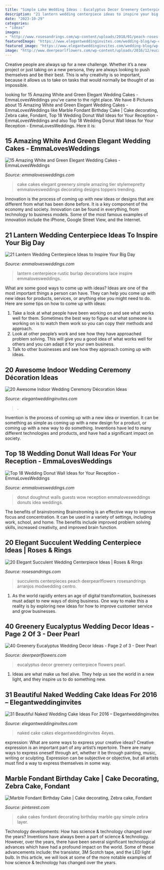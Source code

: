 ```yaml
---
title: "Simple Lake Wedding Ideas : Eucalyptus Decor Greenery Centerpiece Flowers Pearl"
description: "21 lantern wedding centerpiece ideas to inspire your big day"
date: "2023-10-29"
categories:
- "ideas"
images:
- "http://www.rosesandrings.com/wp-content/uploads/2018/01/peach-roses-and-succulent-wedding-centerpiece-idea.jpg"
featuredImage: "https://www.elegantweddinginvites.com/wedding-blog/wp-content/uploads/2015/11/elegant-naked-wedding-cakes-for-2016-spring.jpg"
featured_image: "https://www.elegantweddinginvites.com/wedding-blog/wp-content/uploads/2015/11/elegant-naked-wedding-cakes-for-2016-spring.jpg"
image: "http://www.deerpearlflowers.com/wp-content/uploads/2016/12/eucalyptus-green-wedding-centerpiece.jpg"
---
```



Creative people are always up for a new challenge. Whether it’s a new project or just taking on a new persona, they are always looking to push themselves and be their best. This is why creativity is so important, because it allows us to take on tasks that would normally be thought of as impossible.

	

		
looking for 15 Amazing White and Green Elegant Wedding Cakes - EmmaLovesWeddings you've came to the right place. We have 8 Pictures about 15 Amazing White and Green Elegant Wedding Cakes - EmmaLovesWeddings like Marble Fondant Birthday Cake | Cake decorating, Zebra cake, Fondant, Top 18 Wedding Donut Wall Ideas for Your Reception - EmmaLovesWeddings and also Top 18 Wedding Donut Wall Ideas for Your Reception - EmmaLovesWeddings. Here it is:
		
    
## 15 Amazing White And Green Elegant Wedding Cakes - EmmaLovesWeddings

<img loading=lazy src="http://emmalovesweddings.com/wp-content/uploads/2018/04/white-and-green-trending-wedding-cake.jpg" onerror="this.onerror=null;this.src='https://tse1.mm.bing.net/th?id=OIP.C5dZrysxScF3DgDBJS3E-gHaJ8&amp;pid=15.1';" alt="15 Amazing White and Green Elegant Wedding Cakes - EmmaLovesWeddings">

_Source: emmalovesweddings.com_

>cake cakes elegant greenery simple amazing tier stylemepretty emmalovesweddings decorating designs toppers trending. 

	

Innovation is the process of coming up with new ideas or designs that are different from what has been done before. It is a key component of the economy and society. Innovation can be found in everything, from technology to business models. Some of the most famous examples of innovation include the iPhone, Google Street View, and the Internet.

    
## 21 Lantern Wedding Centerpiece Ideas To Inspire Your Big Day

<img loading=lazy src="http://emmalovesweddings.com/wp-content/uploads/2017/08/rustic-lantern-wedding-centerpiece-ideas-with-lace-and-burlap-decorations.jpg" onerror="this.onerror=null;this.src='https://tse4.mm.bing.net/th?id=OIP.D61PDVUA2Cr17UYgm-rIqAHaLH&amp;pid=15.1';" alt="21 Lantern Wedding Centerpiece Ideas to Inspire Your Big Day">

_Source: emmalovesweddings.com_

>lantern centerpiece rustic burlap decorations lace inspire emmalovesweddings. 

	

What are some good ways to come up with ideas?
Ideas are one of the most important things a person can have. They can help you come up with new ideas for products, services, or anything else you might need to do. Here are some tips on how to come up with ideas: 
1. Take a look at what people have been working on and see what works well for them. Sometimes the best way to figure out what someone is working on is to watch them work so you can copy their methods and approach. 
2. Look at other people’s work and see how they have approached problem solving. This will give you a good idea of what works well for others and you can adapt it for your own business. 
3. Talk to other businesses and see how they approach coming up with ideas.

    
## 20 Awesome Indoor Wedding Ceremony Décoration Ideas

<img loading=lazy src="https://www.elegantweddinginvites.com/wedding-blog/wp-content/uploads/2015/12/romantic-indoor-barn-wedding-ceremonies-with-lights1.jpg" onerror="this.onerror=null;this.src='https://tse4.mm.bing.net/th?id=OIP.1ulZ1fpR-OrxSx3O1NqJlwHaLI&amp;pid=15.1';" alt="20 Awesome Indoor Wedding Ceremony Décoration Ideas">

_Source: elegantweddinginvites.com_

>. 

	

Invention is the process of coming up with a new idea or invention. It can be something as simple as coming up with a new design for a product, or coming up with a new way to do something. Inventions have led to many different technologies and products, and have had a significant impact on society.

    
## Top 18 Wedding Donut Wall Ideas For Your Reception - EmmaLovesWeddings

<img loading=lazy src="http://emmalovesweddings.com/wp-content/uploads/2018/06/simple-diy-donut-wall-with-string-lights-wedding-ideas.jpg" onerror="this.onerror=null;this.src='https://tse4.mm.bing.net/th?id=OIP.4VBBEcA5DHNwDiLl9xZQyQHaLG&amp;pid=15.1';" alt="Top 18 Wedding Donut Wall Ideas for Your Reception - EmmaLovesWeddings">

_Source: emmalovesweddings.com_

>donut doughnut walls guests wow reception emmalovesweddings donuts idea weddings. 

	

The benefits of brainstroming
Brainstroming is an effective way to improve focus and concentration. It can be used in a variety of settings, including work, school, and home. The benefits include improved problem solving skills, increased creativity, and improved brain function.

    
## 20 Elegant Succulent Wedding Centerpiece Ideas | Roses &amp; Rings

<img loading=lazy src="http://www.rosesandrings.com/wp-content/uploads/2018/01/peach-roses-and-succulent-wedding-centerpiece-idea.jpg" onerror="this.onerror=null;this.src='https://tse2.mm.bing.net/th?id=OIP.k--8PLgKq1GX2kvZ9DnAEgHaLH&amp;pid=15.1';" alt="20 Elegant Succulent Wedding Centerpiece Ideas | Roses &amp; Rings">

_Source: rosesandrings.com_

>succulents centerpieces peach deerpearlflowers rosesandrings arranjos modwedding centro. 

	

1. As the world rapidly enters an age of digital transformation, businesses must adapt to new ways of doing business. One way to make this a reality is by exploring new ideas for how to improve customer service and grow businesses.

    
## 40 Greenery Eucalyptus Wedding Decor Ideas - Page 2 Of 3 - Deer Pearl

<img loading=lazy src="http://www.deerpearlflowers.com/wp-content/uploads/2016/12/eucalyptus-green-wedding-centerpiece.jpg" onerror="this.onerror=null;this.src='https://tse4.mm.bing.net/th?id=OIP.on1tFLx9G8Mtmsv-zO61qwHaLH&amp;pid=15.1';" alt="40 Greenery Eucalyptus Wedding Decor Ideas - Page 2 of 3 - Deer Pearl">

_Source: deerpearlflowers.com_

>eucalyptus decor greenery centerpiece flowers pearl. 

	

1. Ideas are what make us feel alive. They help us see the world in a new light, and they inspire us to do something new.

    
## 31 Beautiful Naked Wedding Cake Ideas For 2016 – Elegantweddinginvites

<img loading=lazy src="https://www.elegantweddinginvites.com/wedding-blog/wp-content/uploads/2015/11/elegant-naked-wedding-cakes-for-2016-spring.jpg" onerror="this.onerror=null;this.src='https://tse3.mm.bing.net/th?id=OIP.kZASrx9_K_681NpAWG6hAwHaLH&amp;pid=15.1';" alt="31 Beautiful Naked Wedding Cake Ideas For 2016 – Elegantweddinginvites">

_Source: elegantweddinginvites.com_

>naked cake cakes elegantweddinginvites 4eyes. 

	

expression: What are some ways to express your creative ideas?
Creative expression is an important part of any artist’s repertoire. There are many ways to express oneself through art, whether it be through painting, music, writing or sculpting. Expression can be subjective or objective, but all artists must find a way to express themselves in some way.

    
## Marble Fondant Birthday Cake | Cake Decorating, Zebra Cake, Fondant

<img loading=lazy src="https://i.pinimg.com/736x/89/0d/4b/890d4b63e61000ff2b6be6b278c4f2c7.jpg" onerror="this.onerror=null;this.src='https://tse4.mm.bing.net/th?id=OIP.n98yboVIMMVg0T5Pqd1QmgHaJ4&amp;pid=15.1';" alt="Marble Fondant Birthday Cake | Cake decorating, Zebra cake, Fondant">

_Source: pinterest.com_

>cake cakes fondant decorating birthday marble gay simple zebra layer. 

	

Technology developments: How has science & technology changed over the years?
Inventions have always been a part of science & technology. However, over the years, there have been several significant technological advances which have had a profound impact on the world. Some of these advancements include: the transistor, 3M Scotch tape, and the LED light bulb. In this article, we will look at some of the more notable examples of how science & technology has changed over the years.

